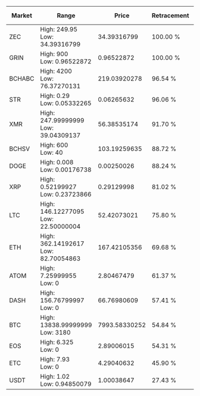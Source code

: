 | Market | Range | Price| Retracement | Doubles to 50% |
| --- | --- | --- | --- | --- |
| ZEC | High: 249.95<br />Low: 34.39316799 | 34.39316799 | 100.00 % | 4.13 |
| GRIN | High: 900<br />Low: 0.96522872 | 0.96522872 | 100.00 % | 466.71 |
| BCHABC | High: 4200<br />Low: 76.37270131 | 219.03920278 | 96.54 % | 9.76 |
| STR | High: 0.29<br />Low: 0.05332265 | 0.06265632 | 96.06 % | 2.74 |
| XMR | High: 247.99999999<br />Low: 39.04309137 | 56.38535174 | 91.70 % | 2.55 |
| BCHSV | High: 600<br />Low: 40 | 103.19259635 | 88.72 % | 3.10 |
| DOGE | High: 0.008<br />Low: 0.00176738 | 0.00250026 | 88.24 % | 1.95 |
| XRP | High: 0.52199927<br />Low: 0.23723866 | 0.29129998 | 81.02 % | 1.30 |
| LTC | High: 146.12277095<br />Low: 22.50000004 | 52.42073021 | 75.80 % | 1.61 |
| ETH | High: 362.14192617<br />Low: 82.70054863 | 167.42105356 | 69.68 % | 1.33 |
| ATOM | High: 7.25999955<br />Low: 0 | 2.80467479 | 61.37 % | 1.29 |
| DASH | High: 156.76799997<br />Low: 0 | 66.76980609 | 57.41 % | 1.17 |
| BTC | High: 13838.99999999<br />Low: 3180 | 7993.58330252 | 54.84 % | 1.06 |
| EOS | High: 6.325<br />Low: 0 | 2.89006015 | 54.31 % | 1.09 |
| ETC | High: 7.93<br />Low: 0 | 4.29040632 | 45.90 % | 0.00 |
| USDT | High: 1.02<br />Low: 0.94850079 | 1.00038647 | 27.43 % | 0.00 |
